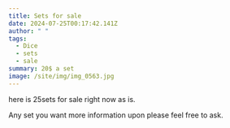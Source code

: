 ```yaml
---
title: Sets for sale
date: 2024-07-25T00:17:42.141Z
author: " "
tags:
  - Dice
  - sets
  - sale
summary: 20$ a set
image: /site/img/img_0563.jpg
---
```

h﻿ere is 25sets for sale right now as is. 

Any set you want more information upon please feel free to ask.
